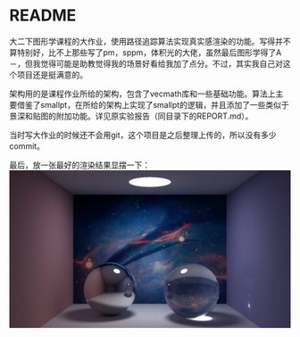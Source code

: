 # README

大二下图形学课程的大作业，使用路径追踪算法实现真实感渲染的功能。写得并不算特别好，比不上那些写了pm，sppm，体积光的大佬，虽然最后图形学得了A－，但我觉得可能是助教觉得我的场景好看给我加了点分。不过，其实我自己对这个项目还是挺满意的。

架构用的是课程作业所给的架构，包含了vecmath库和一些基础功能。算法上主要借鉴了smallpt，在所给的架构上实现了smallpt的逻辑，并且添加了一些类似于景深和贴图的附加功能。详见原实验报告（同目录下的REPORT.md）。

当时写大作业的时候还不会用git，这个项目是之后整理上传的，所以没有多少commit。

最后，放一张最好的渲染结果显摆一下：![](https://github.com/fan-wenxiang/Homework_Graphics/raw/master/result/scene01.bmp)

